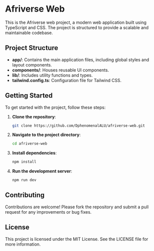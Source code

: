 # Afriverse Web

This is the Afriverse web project, a modern web application built using TypeScript and CSS. The project is structured to provide a scalable and maintainable codebase.

## Project Structure

- **app/**: Contains the main application files, including global styles and layout components.
- **components/**: Houses reusable UI components.
- **lib/**: Includes utility functions and types.
- **tailwind.config.ts**: Configuration file for Tailwind CSS.

## Getting Started

To get started with the project, follow these steps:

1. **Clone the repository**:
   ```bash
   git clone https://github.com/DphenomenalALU/afriverse-web.git
   ```

2. **Navigate to the project directory**:
   ```bash
   cd afriverse-web
   ```

3. **Install dependencies**:
   ```bash
   npm install
   ```

4. **Run the development server**:
   ```bash
   npm run dev
   ```

## Contributing

Contributions are welcome! Please fork the repository and submit a pull request for any improvements or bug fixes.

## License

This project is licensed under the MIT License. See the LICENSE file for more information. 